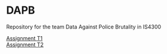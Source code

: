 # DAPB
Repository for the team Data Against Police Brutality in IS4300

[Assignment T1](https://github.com/elenarose/DAPB)  
[Assignment T2](https://github.com/elenarose/DAPB)
